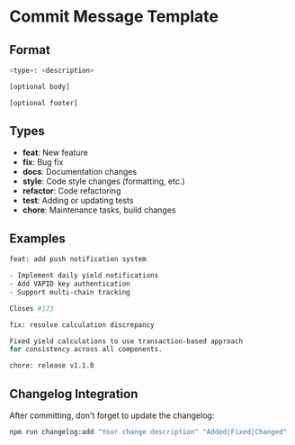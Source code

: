 # Commit Message Template

## Format

```bash
<type>: <description>

[optional body]

[optional footer]
```

## Types

- **feat**: New feature
- **fix**: Bug fix
- **docs**: Documentation changes
- **style**: Code style changes (formatting, etc.)
- **refactor**: Code refactoring
- **test**: Adding or updating tests
- **chore**: Maintenance tasks, build changes

## Examples

```bash
feat: add push notification system

- Implement daily yield notifications
- Add VAPID key authentication  
- Support multi-chain tracking

Closes #123
```

```bash
fix: resolve calculation discrepancy

Fixed yield calculations to use transaction-based approach
for consistency across all components.
```

```bash
chore: release v1.1.0
```

## Changelog Integration

After committing, don't forget to update the changelog:

```bash
npm run changelog:add "Your change description" "Added|Fixed|Changed"
```

